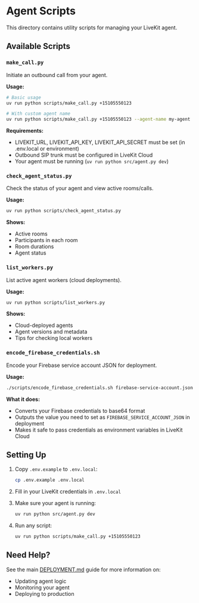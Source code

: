 # Agent Scripts

This directory contains utility scripts for managing your LiveKit agent.

## Available Scripts

### `make_call.py`
Initiate an outbound call from your agent.

**Usage:**
```bash
# Basic usage
uv run python scripts/make_call.py +15105550123

# With custom agent name
uv run python scripts/make_call.py +15105550123 --agent-name my-agent
```

**Requirements:**
- LIVEKIT_URL, LIVEKIT_API_KEY, LIVEKIT_API_SECRET must be set (in .env.local or environment)
- Outbound SIP trunk must be configured in LiveKit Cloud
- Your agent must be running (`uv run python src/agent.py dev`)

### `check_agent_status.py`
Check the status of your agent and view active rooms/calls.

**Usage:**
```bash
uv run python scripts/check_agent_status.py
```

**Shows:**
- Active rooms
- Participants in each room
- Room durations
- Agent status

### `list_workers.py`
List active agent workers (cloud deployments).

**Usage:**
```bash
uv run python scripts/list_workers.py
```

**Shows:**
- Cloud-deployed agents
- Agent versions and metadata
- Tips for checking local workers

### `encode_firebase_credentials.sh`
Encode your Firebase service account JSON for deployment.

**Usage:**
```bash
./scripts/encode_firebase_credentials.sh firebase-service-account.json
```

**What it does:**
- Converts your Firebase credentials to base64 format
- Outputs the value you need to set as `FIREBASE_SERVICE_ACCOUNT_JSON` in deployment
- Makes it safe to pass credentials as environment variables in LiveKit Cloud

## Setting Up

1. Copy `.env.example` to `.env.local`:
   ```bash
   cp .env.example .env.local
   ```

2. Fill in your LiveKit credentials in `.env.local`

3. Make sure your agent is running:
   ```bash
   uv run python src/agent.py dev
   ```

4. Run any script:
   ```bash
   uv run python scripts/make_call.py +15105550123
   ```

## Need Help?

See the main [DEPLOYMENT.md](../DEPLOYMENT.md) guide for more information on:
- Updating agent logic
- Monitoring your agent
- Deploying to production

